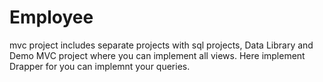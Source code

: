 # Employee
mvc project includes separate projects with sql projects, Data Library and Demo MVC project where you can implement all views.
Here implement  Drapper for you can implemnt your queries.
